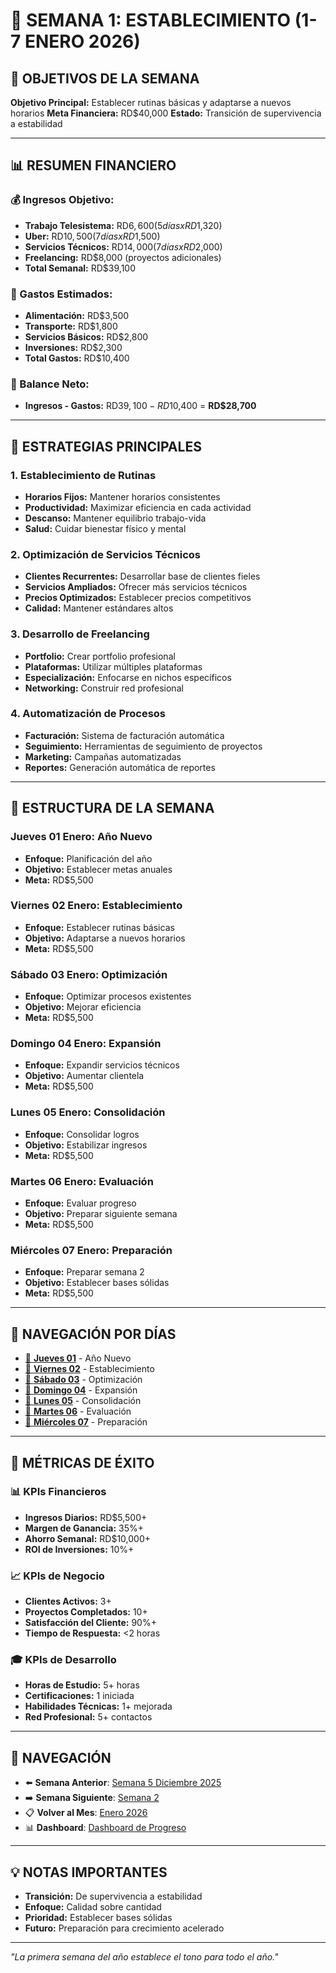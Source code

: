 # 📅 **SEMANA 1: ESTABLECIMIENTO (1-7 ENERO 2026)**

## 🎯 **OBJETIVOS DE LA SEMANA**

**Objetivo Principal:** Establecer rutinas básicas y adaptarse a nuevos horarios
**Meta Financiera:** RD$40,000
**Estado:** Transición de supervivencia a estabilidad

---

## 📊 **RESUMEN FINANCIERO**

### **💰 Ingresos Objetivo:**
- **Trabajo Telesistema:** RD$6,600 (5 días x RD$1,320)
- **Uber:** RD$10,500 (7 días x RD$1,500)
- **Servicios Técnicos:** RD$14,000 (7 días x RD$2,000)
- **Freelancing:** RD$8,000 (proyectos adicionales)
- **Total Semanal:** RD$39,100

### **💸 Gastos Estimados:**
- **Alimentación:** RD$3,500
- **Transporte:** RD$1,800
- **Servicios Básicos:** RD$2,800
- **Inversiones:** RD$2,300
- **Total Gastos:** RD$10,400

### **💎 Balance Neto:**
- **Ingresos - Gastos:** RD$39,100 - RD$10,400 = **RD$28,700**

---

## 🚀 **ESTRATEGIAS PRINCIPALES**

### **1. Establecimiento de Rutinas**
- **Horarios Fijos:** Mantener horarios consistentes
- **Productividad:** Maximizar eficiencia en cada actividad
- **Descanso:** Mantener equilibrio trabajo-vida
- **Salud:** Cuidar bienestar físico y mental

### **2. Optimización de Servicios Técnicos**
- **Clientes Recurrentes:** Desarrollar base de clientes fieles
- **Servicios Ampliados:** Ofrecer más servicios técnicos
- **Precios Optimizados:** Establecer precios competitivos
- **Calidad:** Mantener estándares altos

### **3. Desarrollo de Freelancing**
- **Portfolio:** Crear portfolio profesional
- **Plataformas:** Utilizar múltiples plataformas
- **Especialización:** Enfocarse en nichos específicos
- **Networking:** Construir red profesional

### **4. Automatización de Procesos**
- **Facturación:** Sistema de facturación automática
- **Seguimiento:** Herramientas de seguimiento de proyectos
- **Marketing:** Campañas automatizadas
- **Reportes:** Generación automática de reportes

---

## 📅 **ESTRUCTURA DE LA SEMANA**

### **Jueves 01 Enero: Año Nuevo**
- **Enfoque:** Planificación del año
- **Objetivo:** Establecer metas anuales
- **Meta:** RD$5,500

### **Viernes 02 Enero: Establecimiento**
- **Enfoque:** Establecer rutinas básicas
- **Objetivo:** Adaptarse a nuevos horarios
- **Meta:** RD$5,500

### **Sábado 03 Enero: Optimización**
- **Enfoque:** Optimizar procesos existentes
- **Objetivo:** Mejorar eficiencia
- **Meta:** RD$5,500

### **Domingo 04 Enero: Expansión**
- **Enfoque:** Expandir servicios técnicos
- **Objetivo:** Aumentar clientela
- **Meta:** RD$5,500

### **Lunes 05 Enero: Consolidación**
- **Enfoque:** Consolidar logros
- **Objetivo:** Estabilizar ingresos
- **Meta:** RD$5,500

### **Martes 06 Enero: Evaluación**
- **Enfoque:** Evaluar progreso
- **Objetivo:** Preparar siguiente semana
- **Meta:** RD$5,500

### **Miércoles 07 Enero: Preparación**
- **Enfoque:** Preparar semana 2
- **Objetivo:** Establecer bases sólidas
- **Meta:** RD$5,500

---

## 📁 **NAVEGACIÓN POR DÍAS**

- [📅 **Jueves 01**](Jueves_01.md) - Año Nuevo
- [📅 **Viernes 02**](Viernes_02.md) - Establecimiento
- [📅 **Sábado 03**](Sabado_03.md) - Optimización
- [📅 **Domingo 04**](Domingo_04.md) - Expansión
- [📅 **Lunes 05**](Lunes_05.md) - Consolidación
- [📅 **Martes 06**](Martes_06.md) - Evaluación
- [📅 **Miércoles 07**](Miercoles_07.md) - Preparación

---

## 🎯 **MÉTRICAS DE ÉXITO**

### **📊 KPIs Financieros**
- **Ingresos Diarios:** RD$5,500+
- **Margen de Ganancia:** 35%+
- **Ahorro Semanal:** RD$10,000+
- **ROI de Inversiones:** 10%+

### **📈 KPIs de Negocio**
- **Clientes Activos:** 3+
- **Proyectos Completados:** 10+
- **Satisfacción del Cliente:** 90%+
- **Tiempo de Respuesta:** <2 horas

### **🎓 KPIs de Desarrollo**
- **Horas de Estudio:** 5+ horas
- **Certificaciones:** 1 iniciada
- **Habilidades Técnicas:** 1+ mejorada
- **Red Profesional:** 5+ contactos

---

## 🔗 **NAVEGACIÓN**

- ⬅️ **Semana Anterior**: [Semana 5 Diciembre 2025](../../../Año_1_2025_Fundacion/Diciembre/Semana_5/README.md)
- ➡️ **Semana Siguiente**: [Semana 2](Semana_2/README.md)
- 📋 **Volver al Mes**: [Enero 2026](../README.md)
- 📊 **Dashboard**: [Dashboard de Progreso](../../../Dashboard_Progreso.md)

---

## 💡 **NOTAS IMPORTANTES**

- **Transición:** De supervivencia a estabilidad
- **Enfoque:** Calidad sobre cantidad
- **Prioridad:** Establecer bases sólidas
- **Futuro:** Preparación para crecimiento acelerado

---

*"La primera semana del año establece el tono para todo el año."*
